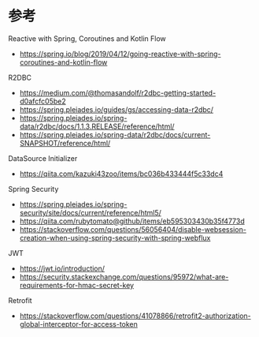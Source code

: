 # 参考

Reactive with Spring, Coroutines and Kotlin Flow
- https://spring.io/blog/2019/04/12/going-reactive-with-spring-coroutines-and-kotlin-flow

R2DBC
- https://medium.com/@thomasandolf/r2dbc-getting-started-d0afcfc05be2
- https://spring.pleiades.io/guides/gs/accessing-data-r2dbc/
- https://spring.pleiades.io/spring-data/r2dbc/docs/1.1.3.RELEASE/reference/html/
- https://spring.pleiades.io/spring-data/r2dbc/docs/current-SNAPSHOT/reference/html/

DataSource Initializer
- https://qiita.com/kazuki43zoo/items/bc036b433444f5c33dc4

Spring Security
- https://spring.pleiades.io/spring-security/site/docs/current/reference/html5/
- https://qiita.com/rubytomato@github/items/eb595303430b35f4773d
- https://stackoverflow.com/questions/56056404/disable-websession-creation-when-using-spring-security-with-spring-webflux

JWT
- https://jwt.io/introduction/
- https://security.stackexchange.com/questions/95972/what-are-requirements-for-hmac-secret-key

Retrofit
- https://stackoverflow.com/questions/41078866/retrofit2-authorization-global-interceptor-for-access-token
